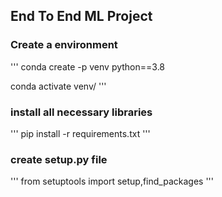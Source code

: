 ## End To End ML Project

### Create a environment
'''
conda create -p venv python==3.8

conda activate venv/
'''

### install all necessary libraries
'''
pip install -r requirements.txt
'''

### create setup.py file
'''
from setuptools import setup,find_packages
'''
